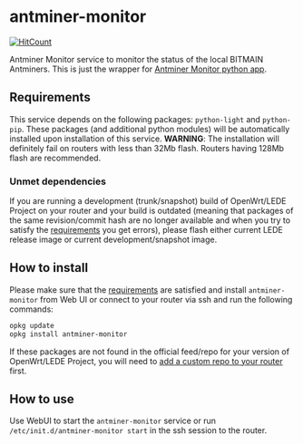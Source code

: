# antminer-monitor

[![HitCount](http://hits.dwyl.com/stangri/docsopenwrtmelmacnet/antminer-monitor.svg)](http://hits.dwyl.com/stangri/docsopenwrtmelmacnet/antminer-monitor)

Antminer Monitor service to monitor the status of the local BITMAIN Antminers. This is just the wrapper for [Antminer Monitor python app](https://github.com/anselal/antminer-monitor).

## Requirements

This service depends on the following packages: `python-light` and `python-pip`. These packages (and additional python modules) will be automatically installed upon installation of this service.
**WARNING**: The installation will definitely fail on routers with less than 32Mb flash. Routers having 128Mb flash are recommended.

### Unmet dependencies

If you are running a development (trunk/snapshot) build of OpenWrt/LEDE Project on your router and your build is outdated (meaning that packages of the same revision/commit hash are no longer available and when you try to satisfy the [requirements](#requirements) you get errors), please flash either current LEDE release image or current development/snapshot image.

## How to install

Please make sure that the [requirements](#requirements) are satisfied and install `antminer-monitor` from Web UI or connect to your router via ssh and run the following commands:

```sh
opkg update
opkg install antminer-monitor
```

If these packages are not found in the official feed/repo for your version of OpenWrt/LEDE Project, you will need to [add a custom repo to your router](https://docs.openwrt.melmac.net/#how-to-use) first.

## How to use

Use WebUI to start the `antminer-monitor` service or run `/etc/init.d/antminer-monitor start` in the ssh session to the router.
